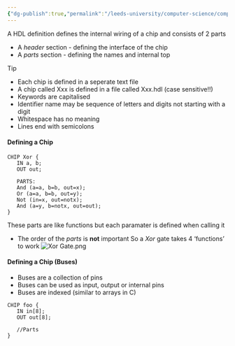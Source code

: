 ```yaml
---
{"dg-publish":true,"permalink":"/leeds-university/computer-science/compulsory-modules/computer-processors/hardware-description-language/"}
---
```


A HDL definition defines the internal wiring of a chip and consists of 2 parts
- A *header* section - defining the interface of the chip
- A *parts* section - defining the names and internal top

> [!tip] 
> - Each chip is defined in a seperate text file
> - A chip called Xxx is defined in a file called Xxx.hdl (case sensitive!!)
> - Keywords are capitalised
> - Identifier name may be sequence of letters and digits not starting with a digit
> - Whitespace has no meaning
> - Lines end with semicolons

#### Defining a Chip

```nand2tetris-hdl title="Xor.hdl (Filename is important)"
CHIP Xor {
   IN a, b;
   OUT out;

   PARTS:
   And (a=a, b=b, out=x);
   Or (a=a, b=b, out=y);
   Not (in=x, out=notx);
   And (a=y, b=notx, out=out);
}
```
These parts are like functions but each paramater is defined when calling it
- The order of the *parts* is **not** important
So a *Xor* gate takes 4 ‘functions’ to work
![Xor Gate.png](/img/user/Leeds%20University/Computer%20Science/Compulsory%20Modules/Computer%20Processors/images/Xor%20Gate.png)

#### Defining a Chip (Buses)
- Buses are a collection of pins
- Buses can be used as input, output or internal pins
- Buses are indexed (similar to arrays in C)
```nand2tetris-hdl title:"bus.hdl"
CHIP foo {
   IN in[8];
   OUT out[8];

   //Parts
}
```
